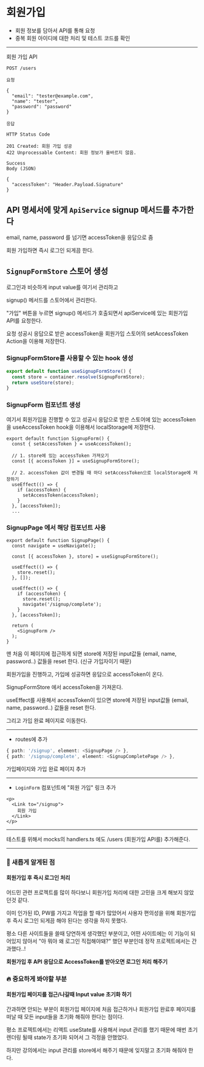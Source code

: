# 회원가입

- 회원 정보를 담아서 API를 통해 요청
- 중복 회원 아이디에 대한 처리 및 테스트 코드를 확인

---

회원 가입 API

`POST /users`

`요청`

```.
{
  "email": "tester@example.com",
  "name": "tester",
  "password": "password"
}
```

`응답`

```.
HTTP Status Code

201 Created: 회원 가입 성공
422 Unprocessable Content: 회원 정보가 올바르지 않음.

Success 
Body (JSON)

{
  "accessToken": "Header.Payload.Signature"
}
```

## API 명세서에 맞게 `ApiService` signup 메서드를 추가한다

email, name, password 를 넘기면 accessToken을 응답으로 줌

회원 가입하면 즉시 로그인 되게끔 한다.

## `SignupFormStore` 스토어 생성

로그인과 비슷하게 input value를 여기서 관리하고

signup() 메서드를 스토어에서 관리한다.

"가입" 버튼을 누르면 signup() 메서드가 호출되면서 apiService에 있는 회원가입 API를 요청한다.

요청 성공시 응답으로 받은 accessToken을 회원가입 스토어의 setAccessToken Action을 이용해 저장한다.

### SignupFormStore를 사용할 수 있는 hook 생성

```ts
export default function useSignupFormStore() {
  const store = container.resolve(SignupFormStore);
  return useStore(store);
}
```

### SignupForm 컴포넌트 생성

여기서 회원가입을 진행할 수 있고 성공시 응답으로 받은 스토어에 있는 accessToken을 useAccessToken hook을 이용해서 localStorage에 저장한다.

```tsx
export default function SignupForm() {
  const { setAccessToken } = useAccessToken();

  // 1. store에 있는 accessToken 가져오기
  const [{ accessToken }] = useSignupFormStore();

  // 2. accessToken 값이 변경될 때 마다 setAccessToken으로 localStorage에 저장하기
  useEffect(() => {
    if (accessToken) {
      setAccessToken(accessToken);
    }
  }, [accessToken]);
  ...
```

### SignupPage 에서 해당 컴포넌트 사용

```tsx
export default function SignupPage() {
  const navigate = useNavigate();

  const [{ accessToken }, store] = useSignupFormStore();

  useEffect(() => {
    store.reset();
  }, []);

  useEffect(() => {
    if (accessToken) {
      store.reset();
      navigate('/signup/complete');
    }
  }, [accessToken]);

  return (
    <SignupForm />
  );
}
```

맨 처음 이 페이지에 접근하게 되면 store에 저장된 input값들 (email, name, password..) 값들을 reset 한다. (신규 가입자이기 때문)

회원가입을 진행하고, 가입에 성공하면 응답으로 accessToken이 온다.

SignupFormStore 에서 accessToken을 가져온다.

useEffect를 사용해서 accessToken이 있으면 store에 저장된 input값들 (email, name, password..) 값들을 reset 한다.

그리고 가입 완료 페이지로 이동한다.

---

- routes에 추가

```ts
{ path: '/signup', element: <SignupPage /> },
{ path: '/signup/complete', element: <SignupCompletePage /> },
```

가입페이지와 가입 완료 페이지 추가

---

- `LoginForm` 컴포넌트에 "회원 가입" 링크 추가

```tsx
<p>
  <Link to="/signup">
    회원 가입
  </Link>
</p>
```

---

테스트를 위해서 mocks의 handlers.ts 에도 /users (회원가입 API를) 추가해준다.

---

### 🌟 새롭게 알게된 점

#### 회원가입 후 즉시 로그인 처리

어드민 관련 프로젝트를 많이 하다보니 회원가입 처리에 대한 고민을 크게 해보지 않았던것 같다.

이미 인가된 ID, PW를 가지고 작업을 할 때가 많았어서 사용자 편의성을 위해 회원가입 후 즉시 로그인 되게끔 해야 된다는 생각을 하지 못했다.

평소 다른 사이트들을 쓸때 당연하게 생각했던 부분이고, 어떤 사이트에는 이 기능이 되어있지 않아서 "아 뭐야 왜 로그인 직접해야돼?" 했던 부분인데 정작 프로젝트에서는 간과했다..!

__회원가입 후 API 응답으로 AccessToken를 받아오면 로그인 처리 해주기__

### 🔥 중요하게 봐야할 부분

#### 회원가입 페이지를 접근/나갈때 Input value 초기화 하기

간과하면 안되는 부분이 회원가입 페이지에 처음 접근하거나 회원가입 완료후 페이지를 떠날 때 모든 input들을 초기화 해줘야 한다는 점이다.

평소 프로젝트에서는 리액트 useState를 사용해서 input 관리를 했기 때문에 매번 초기 렌더링 될때 state가 초기화 되어서 그 걱정을 안했었다.

하지만 강의에서는 input 관리를 store에서 해주기 때문에 잊지말고 초기화 해줘야 한다.
